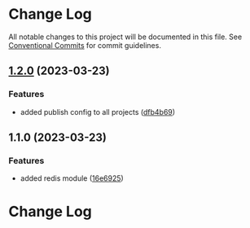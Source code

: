 # Change Log

All notable changes to this project will be documented in this file.
See [Conventional Commits](https://conventionalcommits.org) for commit guidelines.

## [1.2.0](https://github.com/saswatds/cortes/compare/@cortec/redis@1.1.0...@cortec/redis@1.2.0) (2023-03-23)

### Features

- added publish config to all projects ([dfb4b69](https://github.com/saswatds/cortes/commit/dfb4b69645b860b6686792d7a4272700686fd544))

## 1.1.0 (2023-03-23)

### Features

- added redis module ([16e6925](https://github.com/saswatds/cortes/commit/16e69254efd3fa1cf7b7ebee1ce08b4a6dcc869c))

# Change Log
